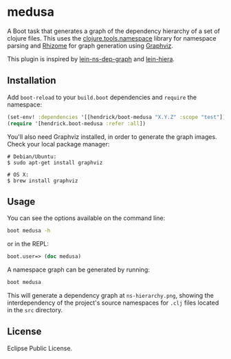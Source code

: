 medusa
======

A Boot task that generates a graph of the dependency hierarchy of a set of clojure files. This uses the [clojure.tools.namespace](https://github.com/clojure/tools.namespace) library for namespace parsing and [Rhizome](https://github.com/ztellman/rhizome) for graph generation using [Graphviz](http://www.graphviz.org/).

This plugin is inspired by [lein-ns-dep-graph](https://github.com/hilverd/lein-ns-dep-graph) and [lein-hiera](https:/github.com/greglook/lein-hiera).

## Installation

Add `boot-reload` to your `build.boot` dependencies and `require` the namespace:

```clj
(set-env! :dependencies '[[hendrick/boot-medusa "X.Y.Z" :scope "test"]])
(require '[hendrick.boot-medusa :refer :all])
```

You'll also need Graphviz installed, in order to generate the graph images. Check your local package manager:

```
# Debian/Ubuntu:
$ sudo apt-get install graphviz

# OS X:
$ brew install graphviz
```

## Usage

You can see the options available on the command line:

```bash
boot medusa -h
```

or in the REPL:

```clj
boot.user=> (doc medusa)
```

A namespace graph can be generated by running:

```bash
boot medusa
```

This will generate a dependency graph at `ns-hierarchy.png`, showing the interdependency of the project's source namespaces for `.clj` files located in the `src` directory.

## License

Eclipse Public License.
